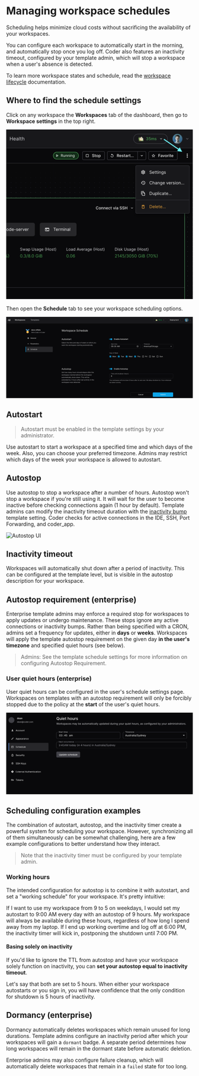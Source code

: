 # Managing workspace schedules

Scheduling helps minimize cloud costs without sacrificing the availability of
your workspaces.

You can configure each workspace to automatically start in the morning, and
automatically stop once you log off. Coder also features an inactivity timeout,
configured by your template admin, which will stop a workspace when a user's
absence is detected.

To learn more workspace states and schedule, read the
[workspace lifecycle](../admin/workspaces/lifecycle.md) documentation.

## Where to find the schedule settings

Click on any workspace the **Workspaces** tab of the dashboard, then go to
**Workspace settings** in the top right.

![Workspace settings location](../images/user-guides/workspace-settings-location.png)

Then open the **Schedule** tab to see your workspace scheduling options.

![Workspace schedule settings](../images/user-guides/schedule-settings-workspace.png)

## Autostart

> Autostart must be enabled in the template settings by your administrator.

Use autostart to start a workspace at a specified time and which days of the
week. Also, you can choose your preferred timezone. Admins may restrict which
days of the week your workspace is allowed to autostart.

## Autostop

Use autostop to stop a workspace after a number of hours. Autostop won't stop a
workspace if you're still using it. It will wait for the user to become inactive
before checking connections again (1 hour by default). Template admins can
modify the inactivity timeout duration with the
[inactivity bump](#inactivity-timeout) template setting. Coder checks for active
connections in the IDE, SSH, Port Forwarding, and coder_app.

![Autostop UI](../images/autostop.png)

## Inactivity timeout

Workspaces will automatically shut down after a period of inactivity. This can
be configured at the template level, but is visible in the autostop description
for your workspace.

## Autostop requirement (enterprise)

Enterprise template admins may enforce a required stop for workspaces to apply
updates or undergo maintenance. These stops ignore any active connections or
inactivity bumps. Rather than being specified with a CRON, admins set a
frequency for updates, either in **days** or **weeks**. Workspaces will apply
the template autostop requirement on the given day **in the user's timezone**
and specified quiet hours (see below).

> Admins: See the template schedule settings for more information on configuring
> Autostop Requirement.

### User quiet hours (enterprise)

User quiet hours can be configured in the user's schedule settings page.
Workspaces on templates with an autostop requirement will only be forcibly
stopped due to the policy at the **start** of the user's quiet hours.

![User schedule settings](../images/admin/templates/schedule/user-quiet-hours.png)

## Scheduling configuration examples

The combination of autostart, autostop, and the inactivity timer create a
powerful system for scheduling your workspace. However, synchronizing all of
them simultaneously can be somewhat challenging, here are a few example
configurations to better understand how they interact.

> Note that the inactivity timer must be configured by your template admin.

### Working hours

The intended configuration for autostop is to combine it with autostart, and set
a "working schedule" for your workspace. It's pretty intuitive:

If I want to use my workspace from 9 to 5 on weekdays, I would set my autostart
to 9:00 AM every day with an autostop of 9 hours. My workspace will always be
available during these hours, regardless of how long I spend away from my
laptop. If I end up working overtime and log off at 6:00 PM, the inactivity
timer will kick in, postponing the shutdown until 7:00 PM.

#### Basing solely on inactivity

If you'd like to ignore the TTL from autostop and have your workspace solely
function on inactivity, you can **set your autostop equal to inactivity
timeout**.

Let's say that both are set to 5 hours. When either your workspace autostarts or
you sign in, you will have confidence that the only condition for shutdown is 5
hours of inactivity.

## Dormancy (enterprise)

Dormancy automatically deletes workspaces which remain unused for long
durations. Template admins configure an inactivity period after which your
workspaces will gain a `dormant` badge. A separate period determines how long
workspaces will remain in the dormant state before automatic deletion.

Enterprise admins may also configure failure cleanup, which will automatically
delete workspaces that remain in a `failed` state for too long.

